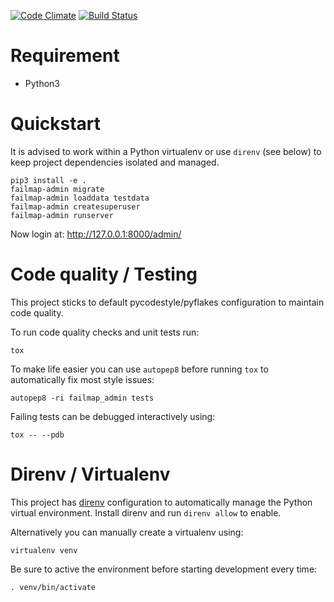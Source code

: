 [![Code Climate](https://codeclimate.com/github/failmap/admin/badges/gpa.svg)](https://codeclimate.com/github/failmap/admin) [![Build Status](https://travis-ci.org/failmap/admin.svg?branch=master)](https://travis-ci.org/failmap/admin)

# Requirement

- Python3

# Quickstart

It is advised to work within a Python virtualenv or use `direnv` (see below) to keep project dependencies isolated and managed. 

    pip3 install -e .
    failmap-admin migrate
    failmap-admin loaddata testdata
    failmap-admin createsuperuser
    failmap-admin runserver

Now login at: http://127.0.0.1:8000/admin/

# Code quality / Testing

This project sticks to default pycodestyle/pyflakes configuration to maintain code quality.

To run code quality checks and unit tests run:

    tox

To make life easier you can use `autopep8` before running `tox` to automatically fix most style issues:

    autopep8 -ri failmap_admin tests

Failing tests can be debugged interactively using:

    tox -- --pdb

# Direnv / Virtualenv

This project has [direnv](https://direnv.net/) configuration to automatically manage the Python virtual environment. Install direnv and run `direnv allow` to enable.

Alternatively you can manually create a virtualenv using:

    virtualenv venv
    
Be sure to active the environment before starting development every time:

    . venv/bin/activate
    
